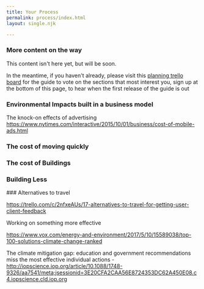 ```yaml
---
title: Your Process
permalink: process/index.html
layout: single.njk

---
```

### More content on the way

This content isn't here yet, but will be soon.

In the meantime, if you haven't already, please visit this [planning trello board](https://trello.com/b/I3co3nYM/planet-friendly-web-guide-board) for the guide to vote on the sections that most interest you, sign up at the bottom of this page, to hear when the first release of the guide is out


### Environmental Impacts built in a business model

The knock-on effects of advertising
https://www.nytimes.com/interactive/2015/10/01/business/cost-of-mobile-ads.html


### The cost of moving quickly

### The cost of Buildings

### Building Less


### Alternatives to travel

https://trello.com/c/2nfxeAUs/17-alternatives-to-travel-for-getting-user-client-feedback




Working on something more effective

https://www.vox.com/energy-and-environment/2017/5/10/15589038/top-100-solutions-climate-change-ranked



The climate mitigation gap: education and government recommendations miss the most effective individual actions -
http://iopscience.iop.org/article/10.1088/1748-9326/aa7541/meta;jsessionid=3E20CFA2CAA56E8724353DC62A450E08.c4.iopscience.cld.iop.org
